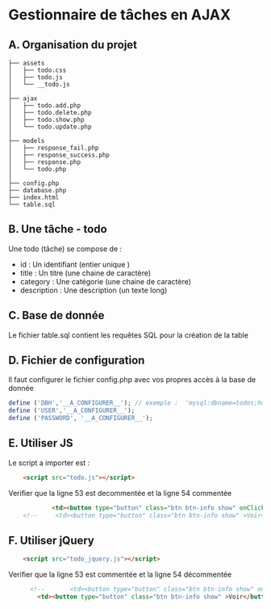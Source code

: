 # Gestionnaire de tâches en AJAX

## A. Organisation du projet

```
├── assets
│   ├── todo.css
│   ├── todo.js
│   └── __todo.js
│ 
├── ajax
│   ├── todo.add.php
│   ├── todo.delete.php
│   ├── todo.show.php
│   └── todo.update.php
│
├── models
│   ├── response_fail.php
│   ├── response_success.php
│   ├── response.php
│   └── todo.php
│       
├── config.php
├── database.php
├── index.html
└── table.sql

```
## B. Une tâche - todo

Une todo (tâche) se compose de :

+ id : Un identifiant  (entier unique )
+ title : Un titre (une chaine de caractère)
+ category : Une catégorie (une chaine de caractère)
+ description : Une description  (un texte long)

## C. Base de donnée 

Le fichier table.sql contient les requêtes SQL pour la création de la table

## D. Fichier de configuration 

Il faut configurer le fichier config.php avec vos propres accès à la base de donnée

```php
define ('DBH','__A_CONFIGURER__'); // exemple :  'mysql:dbname=todos;host=localhost'
define ('USER','__A_CONFIGURER__');
define ('PASSWORD', '__A_CONFIGURER__');
```

## E. Utiliser JS 

Le script a importer est :

```html
    <script src="todo.js"></script>
```
Verifier que la ligne 53 est decommentée  et la ligne 54 commentée
```html
            <td><button type="button" class="btn btn-info show" onClick="showTodo(<?= $todo->id; ?>)">Voir</button></td> 
    <!--     <td><button type="button" class="btn btn-info show" >Voir</button></td> -->
```

## F. Utiliser jQuery 

```html
    <script src="todo_jquery.js"></script>
```
Verifier que la ligne 53 est commentée et la ligne 54 décommentée 
```html
      <!--       <td><button type="button" class="btn btn-info show" onClick="showTodo(< ?= $todo->id; ?>)">Voir</button></td>  -->
        <td><button type="button" class="btn btn-info show" >Voir</button></td> 
```
